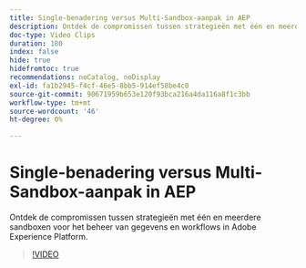 ```yaml
---
title: Single-benadering versus Multi-Sandbox-aanpak in AEP
description: Ontdek de compromissen tussen strategieën met één en meerdere sandboxen voor het beheer van gegevens en workflows in Adobe Experience Platform.
doc-type: Video Clips
duration: 180
index: false
hide: true
hidefromtoc: true
recommendations: noCatalog, noDisplay
exl-id: fa1b2945-f4cf-46e5-8bb5-914ef58be4c0
source-git-commit: 90671959b653e120f93bca216a4da116a8f1c3bb
workflow-type: tm+mt
source-wordcount: '46'
ht-degree: 0%

---
```


# Single-benadering versus Multi-Sandbox-aanpak in AEP

Ontdek de compromissen tussen strategieën met één en meerdere sandboxen voor het beheer van gegevens en workflows in Adobe Experience Platform.

<!-- 62_S601_3442532_179_single-vs-multisandbox-approach-in-aep -->
>[!VIDEO](https://video.tv.adobe.com/v/3462664/?learn=on&enablevpops=true&captions=dut)

